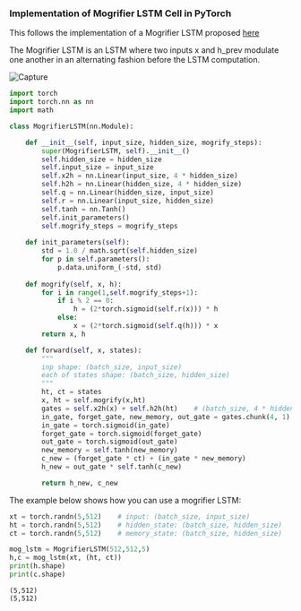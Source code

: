 ### Implementation of Mogrifier LSTM Cell in PyTorch
This follows the implementation of a Mogrifier LSTM proposed [here](https://arxiv.org/pdf/1909.01792.pdf)

The Mogrifier LSTM is an LSTM where two inputs x and h_prev modulate one another in an alternating fashion before the LSTM computation.

![Capture](https://user-images.githubusercontent.com/30661597/71353181-437f2080-25b3-11ea-97e6-fd52c796ad64.PNG)

```python
import torch
import torch.nn as nn
import math

class MogrifierLSTM(nn.Module):

    def __init__(self, input_size, hidden_size, mogrify_steps):
        super(MogrifierLSTM, self).__init__()
        self.hidden_size = hidden_size
        self.input_size = input_size
        self.x2h = nn.Linear(input_size, 4 * hidden_size)
        self.h2h = nn.Linear(hidden_size, 4 * hidden_size)
        self.q = nn.Linear(hidden_size, input_size)
        self.r = nn.Linear(input_size, hidden_size)
        self.tanh = nn.Tanh()
        self.init_parameters()
        self.mogrify_steps = mogrify_steps
    
    def init_parameters(self):
        std = 1.0 / math.sqrt(self.hidden_size)
        for p in self.parameters():
            p.data.uniform_(-std, std)
            
    def mogrify(self, x, h):
        for i in range(1,self.mogrify_steps+1):
            if i % 2 == 0:
                h = (2*torch.sigmoid(self.r(x))) * h
            else:
                x = (2*torch.sigmoid(self.q(h))) * x
        return x, h

    def forward(self, x, states):
        """
        inp shape: (batch_size, input_size)
        each of states shape: (batch_size, hidden_size)
        """
        ht, ct = states
        x, ht = self.mogrify(x,ht)
        gates = self.x2h(x) + self.h2h(ht)    # (batch_size, 4 * hidden_size)
        in_gate, forget_gate, new_memory, out_gate = gates.chunk(4, 1)
        in_gate = torch.sigmoid(in_gate)
        forget_gate = torch.sigmoid(forget_gate)
        out_gate = torch.sigmoid(out_gate)
        new_memory = self.tanh(new_memory)
        c_new = (forget_gate * ct) + (in_gate * new_memory)
        h_new = out_gate * self.tanh(c_new)

        return h_new, c_new

```

The example below shows how you can use a mogrifier LSTM:

```python
xt = torch.randn(5,512)    # input: (batch_size, input_size)
ht = torch.randn(5,512)    # hidden_state: (batch_size, hidden_size)
ct = torch.randn(5,512)    # memory_state: (batch_size, hidden_size)

mog_lstm = MogrifierLSTM(512,512,5)
h,c = mog_lstm(xt, (ht, ct))
print(h.shape)
print(c.shape)
```

```
(5,512)
(5,512)
```


